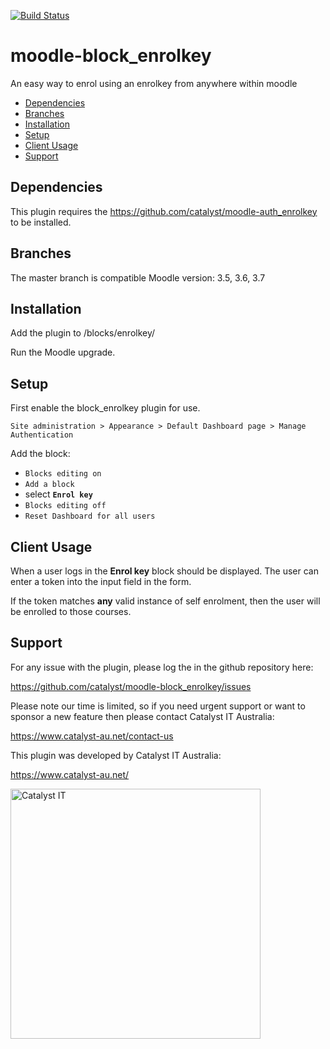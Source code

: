 [![Build Status](https://travis-ci.org/catalyst/moodle-block_enrolkey.svg?branch=master)](https://travis-ci.org/catalyst/moodle-block_enrolkey)

# moodle-block_enrolkey

An easy way to enrol using an enrolkey from anywhere within moodle

* [Dependencies](#dependencies)
* [Branches](#branches)
* [Installation](#installation)
* [Setup](#setup)
* [Client Usage](#client-usage)
* [Support](#support)

Dependencies
--------

This plugin requires the https://github.com/catalyst/moodle-auth_enrolkey to be installed.

Branches
--------

The master branch is compatible Moodle version: 3.5, 3.6, 3.7

Installation
------------ 

Add the plugin to /blocks/enrolkey/

Run the Moodle upgrade.

Setup
-----
First enable the block_enrolkey plugin for use.

`Site administration > Appearance > Default Dashboard page > Manage Authentication`

Add the block:

 - `Blocks editing on`
 - `Add a block`
 - select **`Enrol key`**
 - `Blocks editing off`
 - `Reset Dashboard for all users`

Client Usage
------------

When a user logs in the **Enrol key** block should be displayed. The user can enter a token into the input field in the form. 

If the token matches **any** valid instance of self enrolment, then the user will be enrolled to those courses. 

Support
-------
For any issue with the plugin, please log the in the github repository here:

https://github.com/catalyst/moodle-block_enrolkey/issues

Please note our time is limited, so if you need urgent support or want to
sponsor a new feature then please contact Catalyst IT Australia:

https://www.catalyst-au.net/contact-us



This plugin was developed by Catalyst IT Australia:

https://www.catalyst-au.net/

<a href="https://www.catalyst-au.net/"><img alt="Catalyst IT" src="https://cdn.rawgit.com/CatalystIT-AU/moodle-auth_saml2/master/pix/catalyst-logo.svg" width="400"></a>
